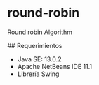 # round-robin
Round robin Algorithm 

## Requerimientos
* Java SE: 13.0.2
* Apache NetBeans IDE 11.1
* Librería Swing 
